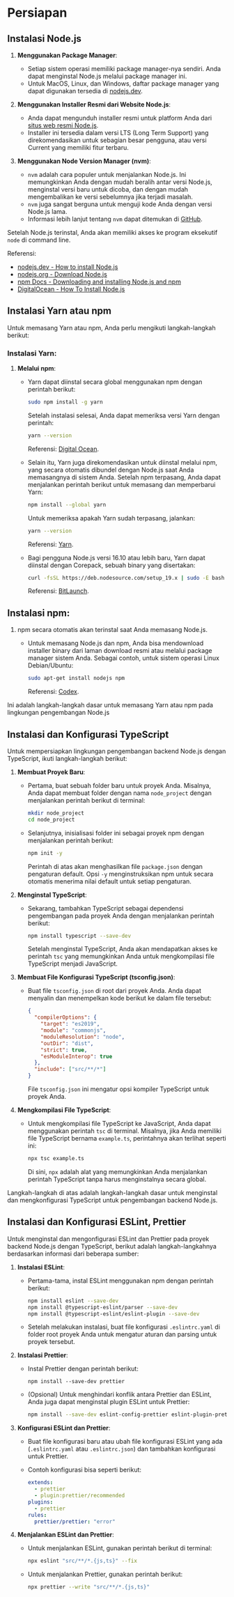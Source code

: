 # Persiapan

## Instalasi Node.js

1. **Menggunakan Package Manager**:
   - Setiap sistem operasi memiliki package manager-nya sendiri. Anda dapat menginstal Node.js melalui package manager ini.
   - Untuk MacOS, Linux, dan Windows, daftar package manager yang dapat digunakan tersedia di [nodejs.dev](https://nodejs.dev/download/package-manager/).

2. **Menggunakan Installer Resmi dari Website Node.js**:
   - Anda dapat mengunduh installer resmi untuk platform Anda dari [situs web resmi Node.js](https://nodejs.dev/download/).
   - Installer ini tersedia dalam versi LTS (Long Term Support) yang direkomendasikan untuk sebagian besar pengguna, atau versi Current yang memiliki fitur terbaru.

3. **Menggunakan Node Version Manager (nvm)**:
   - `nvm` adalah cara populer untuk menjalankan Node.js. Ini memungkinkan Anda dengan mudah beralih antar versi Node.js, menginstal versi baru untuk dicoba, dan dengan mudah mengembalikan ke versi sebelumnya jika terjadi masalah.
   - `nvm` juga sangat berguna untuk menguji kode Anda dengan versi Node.js lama.
   - Informasi lebih lanjut tentang `nvm` dapat ditemukan di [GitHub](https://github.com/nvm-sh/nvm).

Setelah Node.js terinstal, Anda akan memiliki akses ke program eksekutif `node` di command line.

Referensi:

- [nodejs.dev - How to install Node.js](https://nodejs.dev/en/learn/how-to-install-nodejs)
- [nodejs.org - Download Node.js](https://nodejs.org/en/download/)
- [npm Docs - Downloading and installing Node.js and npm](https://docs.npmjs.com/downloading-and-installing-node-js-and-npm)
- [DigitalOcean - How To Install Node.js](https://www.digitalocean.com/community/tutorial_series/how-to-install-node-js)

## Instalasi Yarn atau npm

Untuk memasang Yarn atau npm, Anda perlu mengikuti langkah-langkah berikut:

### Instalasi Yarn:

1. **Melalui npm**:
   - Yarn dapat diinstal secara global menggunakan npm dengan perintah berikut:

     ```bash
     sudo npm install -g yarn
     ```

     Setelah instalasi selesai, Anda dapat memeriksa versi Yarn dengan perintah:

     ```bash
     yarn --version
     ```

     Referensi: [Digital Ocean](https://www.digitalocean.com/community/tutorial_series/how-to-install-and-use-the-yarn-package-manager-for-node-js).
   - Selain itu, Yarn juga direkomendasikan untuk diinstal melalui npm, yang secara otomatis dibundel dengan Node.js saat Anda memasangnya di sistem Anda. Setelah npm terpasang, Anda dapat menjalankan perintah berikut untuk memasang dan memperbarui Yarn:

     ```bash
     npm install --global yarn
     ```

     Untuk memeriksa apakah Yarn sudah terpasang, jalankan:

     ```bash
     yarn --version
     ```
  
     Referensi: [Yarn](https://classic.yarnpkg.com/en/docs/install).
   - Bagi pengguna Node.js versi 16.10 atau lebih baru, Yarn dapat diinstal dengan Corepack, sebuah binary yang disertakan:

     ```bash
     curl -fsSL https://deb.nodesource.com/setup_19.x | sudo -E bash - && sudo apt-get install -y nodejs
     ```
  
     Referensi: [BitLaunch](https://bitlaunch.io/blog/how-to-install-yarn-the-node-js-package-manager).

## Instalasi npm:

1. npm secara otomatis akan terinstal saat Anda memasang Node.js.
   - Untuk memasang Node.js dan npm, Anda bisa mendownload installer binary dari laman download resmi atau melalui package manager sistem Anda. Sebagai contoh, untuk sistem operasi Linux Debian/Ubuntu:

     ```bash
     sudo apt-get install nodejs npm
     ```
  
     Referensi: [Codex](https://codex.so/post/how-to-install-the-latest-nodejs-npm-and-yarn).

Ini adalah langkah-langkah dasar untuk memasang Yarn atau npm pada lingkungan pengembangan Node.js

## Instalasi dan Konfigurasi TypeScript

Untuk mempersiapkan lingkungan pengembangan backend Node.js dengan TypeScript, ikuti langkah-langkah berikut:

1. **Membuat Proyek Baru**:
   - Pertama, buat sebuah folder baru untuk proyek Anda. Misalnya, Anda dapat membuat folder dengan nama `node_project` dengan menjalankan perintah berikut di terminal:

     ```bash
     mkdir node_project
     cd node_project
     ```

   - Selanjutnya, inisialisasi folder ini sebagai proyek npm dengan menjalankan perintah berikut:

     ```bash
     npm init -y
     ```
  
     Perintah di atas akan menghasilkan file `package.json` dengan pengaturan default. Opsi `-y` menginstruksikan npm untuk secara otomatis menerima nilai default untuk setiap pengaturan.

2. **Menginstal TypeScript**:
   - Sekarang, tambahkan TypeScript sebagai dependensi pengembangan pada proyek Anda dengan menjalankan perintah berikut:

     ```bash
     npm install typescript --save-dev
     ```
  
     Setelah menginstal TypeScript, Anda akan mendapatkan akses ke perintah `tsc` yang memungkinkan Anda untuk mengkompilasi file TypeScript menjadi JavaScript.

3. **Membuat File Konfigurasi TypeScript (tsconfig.json)**:
   - Buat file `tsconfig.json` di root dari proyek Anda. Anda dapat menyalin dan menempelkan kode berikut ke dalam file tersebut:
  
     ```json
     {
       "compilerOptions": {
         "target": "es2019",
         "module": "commonjs",
         "moduleResolution": "node",
         "outDir": "dist",
         "strict": true,
         "esModuleInterop": true
       },
       "include": ["src/**/*"]
     }
     ```
  
     File `tsconfig.json` ini mengatur opsi kompiler TypeScript untuk proyek Anda.

4. **Mengkompilasi File TypeScript**:
   - Untuk mengkompilasi file TypeScript ke JavaScript, Anda dapat menggunakan perintah `tsc` di terminal. Misalnya, jika Anda memiliki file TypeScript bernama `example.ts`, perintahnya akan terlihat seperti ini:

     ```bash
     npx tsc example.ts
     ```
  
     Di sini, `npx` adalah alat yang memungkinkan Anda menjalankan perintah TypeScript tanpa harus menginstalnya secara global.

Langkah-langkah di atas adalah langkah-langkah dasar untuk menginstal dan mengkonfigurasi TypeScript untuk pengembangan backend Node.js.

## Instalasi dan Konfigurasi ESLint, Prettier

Untuk menginstal dan mengonfigurasi ESLint dan Prettier pada proyek backend Node.js dengan TypeScript, berikut adalah langkah-langkahnya berdasarkan informasi dari beberapa sumber:

1. **Instalasi ESLint**:
   - Pertama-tama, instal ESLint menggunakan npm dengan perintah berikut:

     ```bash
     npm install eslint --save-dev
     npm install @typescript-eslint/parser --save-dev
     npm install @typescript-eslint/eslint-plugin --save-dev
     ```
  
   - Setelah melakukan instalasi, buat file konfigurasi `.eslintrc.yaml` di folder root proyek Anda untuk mengatur aturan dan parsing untuk proyek tersebut.

2. **Instalasi Prettier**:
   - Instal Prettier dengan perintah berikut:

     ```
     npm install --save-dev prettier
     ```

   - (Opsional) Untuk menghindari konflik antara Prettier dan ESLint, Anda juga dapat menginstal plugin ESLint untuk Prettier:
  
     ```bash
     npm install --save-dev eslint-config-prettier eslint-plugin-prettier
     ```

3. **Konfigurasi ESLint dan Prettier**:
   - Buat file konfigurasi baru atau ubah file konfigurasi ESLint yang ada (`.eslintrc.yaml` atau `.eslintrc.json`) dan tambahkan konfigurasi untuk Prettier.
   - Contoh konfigurasi bisa seperti berikut:
  
     ```yaml
     extends:
       - prettier
       - plugin:prettier/recommended
     plugins:
       - prettier
     rules:
       prettier/prettier: "error"
     ```

4. **Menjalankan ESLint dan Prettier**:
   - Untuk menjalankan ESLint, gunakan perintah berikut di terminal:
  
     ```bash
     npx eslint "src/**/*.{js,ts}" --fix
     ```

   - Untuk menjalankan Prettier, gunakan perintah berikut:

     ```bash
     npx prettier --write "src/**/*.{js,ts}"
     ```




